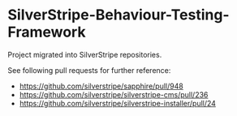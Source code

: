 SilverStripe-Behaviour-Testing-Framework
========================================

Project migrated into SilverStripe repositories.

See following pull requests for further reference:
* https://github.com/silverstripe/sapphire/pull/948
* https://github.com/silverstripe/silverstripe-cms/pull/236
* https://github.com/silverstripe/silverstripe-installer/pull/24

